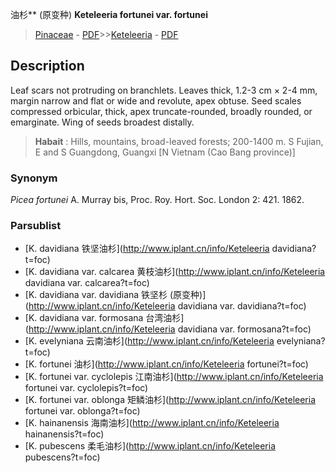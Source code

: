 油杉** (原变种) **Keteleeria fortunei var. fortunei**

> [Pinaceae](http://www.iplant.cn/info/Pinaceae?t=foc) - [PDF](http://www.iplant.cn/foc/pdf/Pinaceae.pdf)>>[Keteleeria](http://www.iplant.cn/info/Keteleeria?t=foc) - [PDF](http://www.iplant.cn/foc/pdf/Keteleeria.pdf)

## Description

Leaf scars not protruding on branchlets. Leaves thick, 1.2-3 cm ×  2-4 mm, margin narrow and flat or wide and revolute, apex obtuse. Seed scales compressed orbicular, thick, apex truncate-rounded, broadly rounded, or emarginate. Wing of seeds broadest distally.

> **Habait** : 
> Hills, mountains, broad-leaved forests; 200-1400 m. S Fujian, E and S Guangdong, Guangxi [N Vietnam (Cao Bang province)]

### Synonym
*Picea fortunei* A. Murray bis, Proc. Roy. Hort. Soc. London 2: 421. 1862.

### Parsublist

* [K.  davidiana  铁坚油杉](http://www.iplant.cn/info/Keteleeria davidiana?t=foc)
* [K.  davidiana var. calcarea  黄枝油杉](http://www.iplant.cn/info/Keteleeria davidiana var. calcarea?t=foc)
* [K.  davidiana var. davidiana  铁坚杉 (原变种)](http://www.iplant.cn/info/Keteleeria davidiana var. davidiana?t=foc)
* [K.  davidiana var. formosana  台湾油杉](http://www.iplant.cn/info/Keteleeria davidiana var. formosana?t=foc)
* [K.  evelyniana  云南油杉](http://www.iplant.cn/info/Keteleeria evelyniana?t=foc)
* [K.  fortunei  油杉](http://www.iplant.cn/info/Keteleeria fortunei?t=foc)
* [K.  fortunei var. cyclolepis  江南油杉](http://www.iplant.cn/info/Keteleeria fortunei var. cyclolepis?t=foc)
* [K.  fortunei var. oblonga  矩鳞油杉](http://www.iplant.cn/info/Keteleeria fortunei var. oblonga?t=foc)
* [K.  hainanensis  海南油杉](http://www.iplant.cn/info/Keteleeria hainanensis?t=foc)
* [K.  pubescens  柔毛油杉](http://www.iplant.cn/info/Keteleeria pubescens?t=foc)
